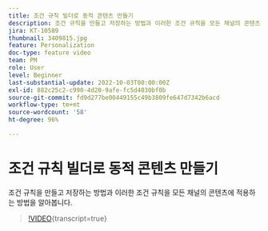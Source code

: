 ```yaml
---
title: 조건 규칙 빌더로 동적 콘텐츠 만들기
description: 조건 규칙을 만들고 저장하는 방법과 이러한 조건 규칙을 모든 채널의 콘텐츠에 적용하는 방법을 알아봅니다.
jira: KT-10589
thumbnail: 3409815.jpg
feature: Personalization
doc-type: feature video
team: PM
role: User
level: Beginner
last-substantial-update: 2022-10-03T00:00:00Z
exl-id: 882c25c2-c990-4d20-9afe-fc5d4030bf0b
source-git-commit: fd9d277be00449155c49b3809fe647d7342b6acd
workflow-type: tm+mt
source-wordcount: '58'
ht-degree: 96%

---
```


# 조건 규칙 빌더로 동적 콘텐츠 만들기

조건 규칙을 만들고 저장하는 방법과 이러한 조건 규칙을 모든 채널의 콘텐츠에 적용하는 방법을 알아봅니다.

>[!VIDEO](https://video.tv.adobe.com/v/3409815?quality=12&learn=on){transcript=true}
